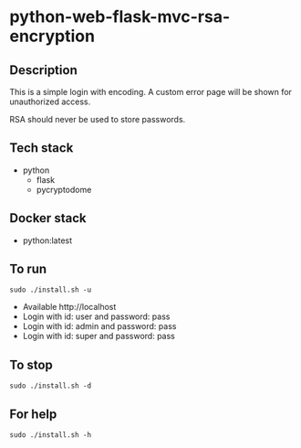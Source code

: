 # python-web-flask-mvc-rsa-encryption

## Description
This is a simple login with
encoding. A custom error
page will be shown for unauthorized
access.

RSA should never be used to store passwords.

## Tech stack
- python
  - flask
  - pycryptodome

## Docker stack
- python:latest

## To run
`sudo ./install.sh -u`
- Available http://localhost
- Login with id: user and password: pass
- Login with id: admin and password: pass
- Login with id: super and password: pass

## To stop
`sudo ./install.sh -d`

## For help
`sudo ./install.sh -h`
